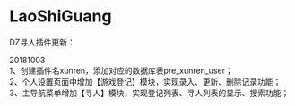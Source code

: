 # LaoShiGuang

DZ寻人插件更新：

<p>
20181003<br>
1、创建插件名xunren，添加对应的数据库表pre_xunren_user；<br>
2、个人设置页面中增加【游戏登记】模块，实现录入、更新、删除记录功能；<br>
3、主导航菜单增加【寻人】模块，实现登记列表、寻人列表的显示、搜索功能；<br>
</p>